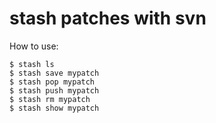 # stash patches with svn

How to use:

	$ stash ls
	$ stash save mypatch
	$ stash pop mypatch
	$ stash push mypatch
	$ stash rm mypatch
	$ stash show mypatch

